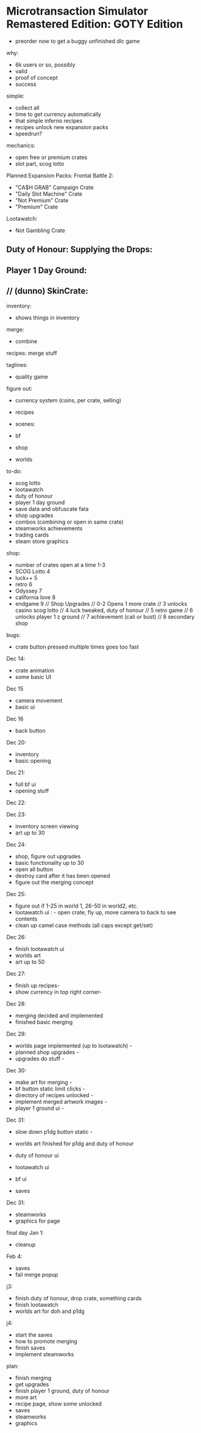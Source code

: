 # Microtransaction Simulator Remastered Edition: GOTY Edition

- preorder now to get a buggy unfinished dlc game

why:
- 6k users or so, possibly
- valid
- proof of concept
- success

simple:
- collect all
- time to get currency automatically
- that simple inferno recipes
- recipes unlock new expansion packs
- speedrun?

mechanics:
- open free or premium crates
- slot part, scog lotto

Planned Expansion Packs:
Frontal Battle 2:
- "CA$H GRAB" Campaign Crate
- "Daily Slot Machine" Crate
- "Not Premium" Crate
- "Premium" Crate

Lootawatch:
- Not Gambling Crate

Duty of Honour: Supplying the Drops:
- 
Player 1 Day Ground:
-

// (dunno) SkinCrate:
- 

inventory:
- shows things in inventory

merge:
- combine

recipes:
merge stuff


taglines:
- quality game

figure out:
- currency system (coins, per crate, selling)
- recipes

- scenes:
- bf
- shop
- worlds

to-do:
- scog lotto
- lootawatch
- duty of honour
- player 1 day ground
- save data and obfuscate fata
- shop upgrades
- combos (combining or open in same crate)
- steamworks achievements
- trading cards
- steam store graphics

shop:
- number of crates open at a time 1-3
- SCOG Lotto 4
- luck++ 5
- retro 6
- Odyssey 7 
- california love 8
- endgame 9
	// Shop Upgrades
	// 0-2 Opens 1 more crate
	// 3 unlocks casino scog lotto
	// 4 luck tweaked, duty of honour
	// 5 retro game
	// 6 unlocks player 1 z ground
	// 7 achievement (cali or bust)
	// 8 secondary shop

bugs:
- crate button pressed multiple times goes too fast

Dec 14:
- crate animation
- some basic UI

Dec 15
- camera movement
- basic ui

Dec 16
- back button

Dec 20:
- inventory
- basic opening

Dec 21:
- full bf ui
- opening stuff

Dec 22:

Dec 23:
- inventory screen viewing
- art up to 30

Dec 24:
- shop, figure out upgrades
- basic functionality up to 30
- open all button
- destroy card after it has been opened
- figure out the merging concept

Dec 25:
- figure out if 1-25 in world 1, 26-50 in world2, etc.
- lootawatch ui
: - open crate, fly up, move camera to back to see contents
- clean up camel case methods (all caps except get/set)

Dec 26:
- finish lootawatch ui
- worlds art
- art up to 50

Dec 27:
- finish up recipes-
- show currency in top right corner-

Dec 28:
- merging decided and implemented
- finished basic merging

Dec 29:
- worlds page implemented (up to lootawatch) - 
- planned shop upgrades - 
- upgrades do stuff -

Dec 30:
- make art for merging -
- bf button static limit clicks -
- directory of recipes unlocked -
- implement merged artwork images -
- player 1 ground ui -

Dec 31:
- slow down p1dg button static - 

- worlds art finished for p1dg and duty of honour
- duty of honour ui
- lootawatch ui
- bf ui
- saves

Dec 31:
- steamworks
- graphics for page

final day
Jan 1:
- cleanup

Feb 4:
- saves
- fail merge popup

j3:
- finish duty of honour, drop crate, something cards
- finish lootawatch
- worlds art for doh and p1dg


j4:
- start the saves
- how to promote merging
- finish saves
- implement steamworks

plan:
- finish merging
- get upgrades
- finish player 1 ground, duty of honour
- more art
- recipe page, show some unlocked
- saves
- steamworks
- graphics